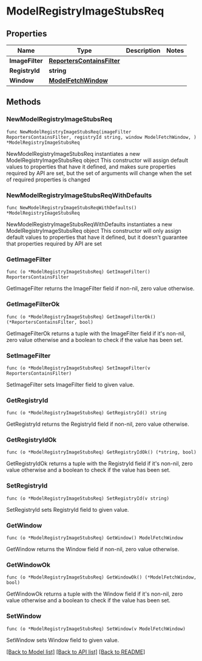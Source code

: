 # ModelRegistryImageStubsReq

## Properties

Name | Type | Description | Notes
------------ | ------------- | ------------- | -------------
**ImageFilter** | [**ReportersContainsFilter**](ReportersContainsFilter.md) |  | 
**RegistryId** | **string** |  | 
**Window** | [**ModelFetchWindow**](ModelFetchWindow.md) |  | 

## Methods

### NewModelRegistryImageStubsReq

`func NewModelRegistryImageStubsReq(imageFilter ReportersContainsFilter, registryId string, window ModelFetchWindow, ) *ModelRegistryImageStubsReq`

NewModelRegistryImageStubsReq instantiates a new ModelRegistryImageStubsReq object
This constructor will assign default values to properties that have it defined,
and makes sure properties required by API are set, but the set of arguments
will change when the set of required properties is changed

### NewModelRegistryImageStubsReqWithDefaults

`func NewModelRegistryImageStubsReqWithDefaults() *ModelRegistryImageStubsReq`

NewModelRegistryImageStubsReqWithDefaults instantiates a new ModelRegistryImageStubsReq object
This constructor will only assign default values to properties that have it defined,
but it doesn't guarantee that properties required by API are set

### GetImageFilter

`func (o *ModelRegistryImageStubsReq) GetImageFilter() ReportersContainsFilter`

GetImageFilter returns the ImageFilter field if non-nil, zero value otherwise.

### GetImageFilterOk

`func (o *ModelRegistryImageStubsReq) GetImageFilterOk() (*ReportersContainsFilter, bool)`

GetImageFilterOk returns a tuple with the ImageFilter field if it's non-nil, zero value otherwise
and a boolean to check if the value has been set.

### SetImageFilter

`func (o *ModelRegistryImageStubsReq) SetImageFilter(v ReportersContainsFilter)`

SetImageFilter sets ImageFilter field to given value.


### GetRegistryId

`func (o *ModelRegistryImageStubsReq) GetRegistryId() string`

GetRegistryId returns the RegistryId field if non-nil, zero value otherwise.

### GetRegistryIdOk

`func (o *ModelRegistryImageStubsReq) GetRegistryIdOk() (*string, bool)`

GetRegistryIdOk returns a tuple with the RegistryId field if it's non-nil, zero value otherwise
and a boolean to check if the value has been set.

### SetRegistryId

`func (o *ModelRegistryImageStubsReq) SetRegistryId(v string)`

SetRegistryId sets RegistryId field to given value.


### GetWindow

`func (o *ModelRegistryImageStubsReq) GetWindow() ModelFetchWindow`

GetWindow returns the Window field if non-nil, zero value otherwise.

### GetWindowOk

`func (o *ModelRegistryImageStubsReq) GetWindowOk() (*ModelFetchWindow, bool)`

GetWindowOk returns a tuple with the Window field if it's non-nil, zero value otherwise
and a boolean to check if the value has been set.

### SetWindow

`func (o *ModelRegistryImageStubsReq) SetWindow(v ModelFetchWindow)`

SetWindow sets Window field to given value.



[[Back to Model list]](../README.md#documentation-for-models) [[Back to API list]](../README.md#documentation-for-api-endpoints) [[Back to README]](../README.md)



